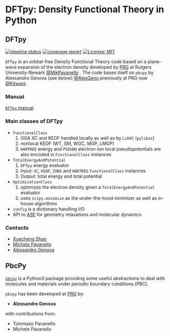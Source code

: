 # DFTpy: Density Functional Theory in Python

## DFTpy

[![pipeline status](https://gitlab.com/pavanello-research-group/dftpy/badges/master/pipeline.svg)](https://gitlab.com/pavanello-research-group/dftpy/pipelines)
[![coverage report](https://gitlab.com/pavanello-research-group/dftpy/badges/master/coverage.svg)](https://gitlab.com/pavanello-research-group/dftpy/pipelines)
[![License: MIT](https://img.shields.io/badge/License-MIT-blue.svg)](https://opensource.org/licenses/MIT)

`DFTpy` is an orbital-free Density Functional Theory code based on a plane-wave 
expansion of the electron density developed by [PRG](https://sites.rutgers.edu/prg/) 
at Rutgers University-Newark [@MikPavanello](https://twitter.com/MikPavanello)
. The code bases itself on `pbcpy` by Alessandro Genova (see below) [@AlesGeno](https://twitter.com/AlesGeno) previously at PRG now  [@Kitware](https://twitter.com/Kitware)

### Manual
[`DFTpy` manual](http://dftpy.rutgers.edu)


### Main classes of DFTpy
 - `FunctionalClass`
    1. GGA XC and KEDF handled locally as well as by `LibXC` (`pylibxc`)
    2. nonlocal KEDF (WT, SM, WGC, MGP, LMGP)
    3. `HARTREE` energy and `PSEUDO` electron-ion local pseudopotentials are also encoded in `FunctionalClass` instances
 - `TotalEnergyAndPotential`
    1. `DFTpy` energy evaluator.
    2. Input: `XC`, `KEDF`, `IONS` and `HARTREE` `FunctionalClass` instances
    3. Output: total energy and total potential
- `OptimizationClass`
    1. optimizes the electron density given a `TotalEnergyAndPotential` evaluator
    2. uses `scipy.minimize` as the under-the-hood minimizer as well as in-house algorithms
- `config` is a dictionary handling I/O
- API to [ASE](https://wiki.fysik.dtu.dk/ase/index.html) for geometry relaxations and molecular dynamics

### Contacts
 - [Xuecheng Shao](https://sites.rutgers.edu/prg/people/xuecheng-shao/)
 - [Michele Pavanello](https://sasn.rutgers.edu/about-us/faculty-staff/michele-pavanello)
 - [Alessandro Genova](mailto:ales.genova@gmail.com)
 

## PbcPy

[`pbcpy`](https://gitlab.com/ales.genova/pbcpy) is a Python3 package providing some useful abstractions to deal with
molecules and materials under periodic boundary conditions (PBC).

`pbcpy` has been developed at [PRG](https://sites.rutgers.edu/prg/) by:
- **Alessandro Genova**

with contributions from:
- Tommaso Pavanello
- Michele Pavanello


